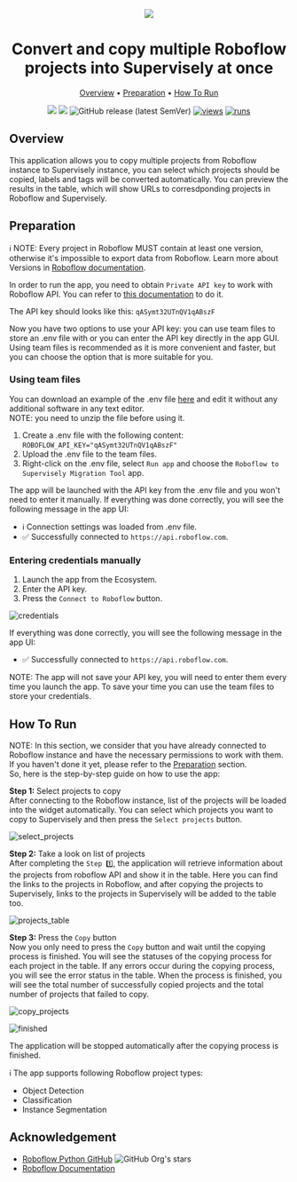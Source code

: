 <div align="center" markdown>
<img src="https://github-production-user-asset-6210df.s3.amazonaws.com/118521851/279370466-17c304ee-14d4-4a54-816b-3814fae5c9fa.png"/>

# Convert and copy multiple Roboflow projects into Supervisely at once

<p align="center">
  <a href="#Overview">Overview</a> •
  <a href="#Preparation">Preparation</a> •
  <a href="#How-To-Run">How To Run</a>
</p>

[![](https://img.shields.io/badge/supervisely-ecosystem-brightgreen)](https://ecosystem.supervise.ly/apps/supervisely-ecosystem/roboflow-to-sly)
[![](https://img.shields.io/badge/slack-chat-green.svg?logo=slack)](https://supervise.ly/slack)
![GitHub release (latest SemVer)](https://img.shields.io/github/v/release/supervisely-ecosystem/roboflow-to-sly)
[![views](https://app.supervise.ly/img/badges/views/supervisely-ecosystem/roboflow-to-sly.png)](https://supervise.ly)
[![runs](https://app.supervise.ly/img/badges/runs/supervisely-ecosystem/roboflow-to-sly.png)](https://supervise.ly)

</div>

## Overview

This application allows you to copy multiple projects from Roboflow instance to Supervisely instance, you can select which projects should be copied, labels and tags will be converted automatically. You can preview the results in the table, which will show URLs to corresdponding projects in Roboflow and Supervisely.<br>

## Preparation

ℹ️ NOTE: Every project in Roboflow MUST contain at least one version, otherwise it's impossible to export data from Roboflow. Learn more about Versions in [Roboflow documentation](https://docs.roboflow.com/datasets/create-a-dataset-version).

In order to run the app, you need to obtain `Private API key` to work with Roboflow API. You can refer to [this documentation](https://docs.roboflow.com/api-reference/authentication) to do it.

The API key should looks like this: `qASymt32UTnQV1qABszF`

Now you have two options to use your API key: you can use team files to store an .env file with or you can enter the API key directly in the app GUI. Using team files is recommended as it is more convenient and faster, but you can choose the option that is more suitable for you.

### Using team files

You can download an example of the .env file [here](https://github.com/supervisely-ecosystem/roboflow-to-sly/files/13214150/roboflow.env.zip) and edit it without any additional software in any text editor.<br>
NOTE: you need to unzip the file before using it.<br>

1. Create a .env file with the following content:
   `ROBOFLOW_API_KEY="qASymt32UTnQV1qABszF"`
2. Upload the .env file to the team files.
3. Right-click on the .env file, select `Run app` and choose the `Roboflow to Supervisely Migration Tool` app.

The app will be launched with the API key from the .env file and you won't need to enter it manually.
If everything was done correctly, you will see the following message in the app UI:

- ℹ️ Connection settings was loaded from .env file.
- ✅ Successfully connected to `https://api.roboflow.com`.

### Entering credentials manually

1. Launch the app from the Ecosystem.
2. Enter the API key.
3. Press the `Connect to Roboflow` button.

![credentials](https://github-production-user-asset-6210df.s3.amazonaws.com/118521851/279336687-6dd0bf2c-cbec-49f0-b44f-d7f130d53448.png)

If everything was done correctly, you will see the following message in the app UI:

- ✅ Successfully connected to `https://api.roboflow.com`.<br>

NOTE: The app will not save your API key, you will need to enter them every time you launch the app. To save your time you can use the team files to store your credentials.

## How To Run

NOTE: In this section, we consider that you have already connected to Roboflow instance and have the necessary permissions to work with them. If you haven't done it yet, please refer to the [Preparation](#Preparation) section.<br>
So, here is the step-by-step guide on how to use the app:

**Step 1:** Select projects to copy<br>
After connecting to the Roboflow instance, list of the projects will be loaded into the widget automatically. You can select which projects you want to copy to Supervisely and then press the `Select projects` button.<br>

![select_projects](https://github-production-user-asset-6210df.s3.amazonaws.com/118521851/279336708-464f6968-1b8f-4aea-a9a3-dedb3e30d9d1.png)

**Step 2:** Take a look on list of projects<br>
After completing the `Step 1️⃣`, the application will retrieve information about the projects from roboflow API and show it in the table. Here you can find the links to the projects in Roboflow, and after copying the projects to Supervisely, links to the projects in Supervisely will be added to the table too.<br>

![projects_table](https://github-production-user-asset-6210df.s3.amazonaws.com/118521851/279336714-ed971b00-74dd-482e-9215-862f903c3d8d.png)<br>

**Step 3:** Press the `Copy` button<br>
Now you only need to press the `Copy` button and wait until the copying process is finished. You will see the statuses of the copying process for each project in the table. If any errors occur during the copying process, you will see the error status in the table. When the process is finished, you will see the total number of successfully copied projects and the total number of projects that failed to copy.<br>

![copy_projects](https://github-production-user-asset-6210df.s3.amazonaws.com/118521851/279336719-3b04793a-7526-4bf4-aea0-1dacf71c68d2.png)<br>

![finished](https://github-production-user-asset-6210df.s3.amazonaws.com/118521851/279336726-5a6464d2-d2d0-4e1a-8866-135a23cbc051.png)<br>

The application will be stopped automatically after the copying process is finished.<br>

ℹ️ The app supports following Roboflow project types:
- Object Detection
- Classification
- Instance Segmentation

## Acknowledgement

- [Roboflow Python GitHub](https://github.com/roboflow/roboflow-python) ![GitHub Org's stars](https://img.shields.io/github/stars/roboflow/roboflow-python?style=social)
- [Roboflow Documentation](https://docs.roboflow.com/)
